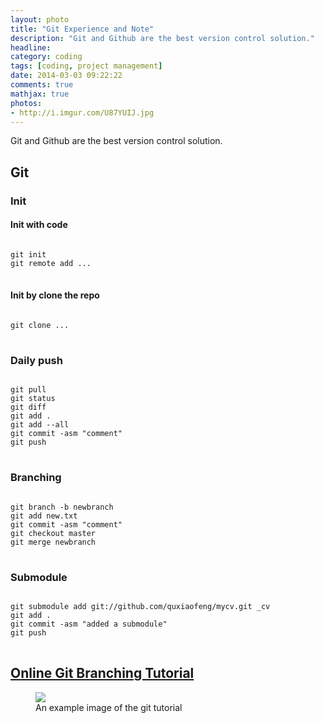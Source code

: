 ```yaml
---
layout: photo
title: "Git Experience and Note"
description: "Git and Github are the best version control solution."
headline: 
category: coding
tags: [coding, project management]
date: 2014-03-03 09:22:22
comments: true
mathjax: true
photos:
- http://i.imgur.com/U87YUIJ.jpg
---
```


Git and Github are the best version control solution.

<!--more-->

## Git

### Init

#### Init with code

<pre>
<code class="bash">
git init
git remote add ...
</code>
</pre>

#### Init by clone the repo

<pre>
<code class="bash">
git clone ...
</code>
</pre>

### Daily push

<pre>
<code class="bash">
git pull
git status
git diff
git add .
git add --all
git commit -asm "comment"
git push
</code>
</pre>

### Branching

<pre>
<code class="bash">
git branch -b newbranch
git add new.txt
git commit -asm "comment"
git checkout master
git merge newbranch
</code>
</pre>

### Submodule

<pre>
<code class="bash">
git submodule add git://github.com/quxiaofeng/mycv.git _cv
git add .
git commit -asm "added a submodule"
git push
</code>
</pre>


## [Online Git Branching Tutorial](http://pcottle.github.io/learnGitBranching/?demo)

<figure>
  <img src="http://i.imgur.com/U87YUIJ.jpg">
  <figcaption>
  An example image of the git tutorial
  </figcaption>
</figure>
